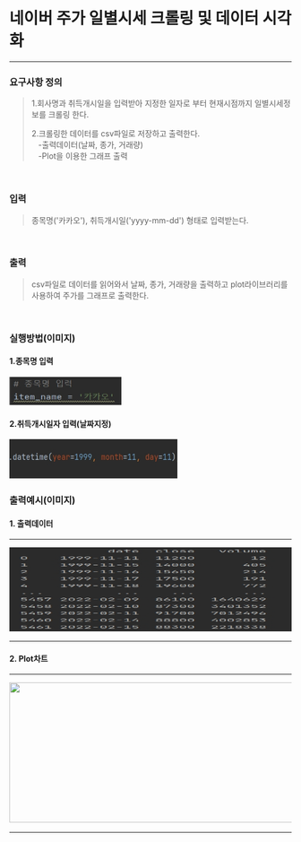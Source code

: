# 네이버 주가 일별시세 크롤링 및 데이터 시각화
___
### 요구사항 정의
>1.회사명과 취득개시일을 입력받아 지정한 일자로 부터 현재시점까지 일별시세정보를 크롤링 한다.<br>
> 
>2.크롤링한 데이터를 csv파일로 저장하고 출력한다.<br>
&nbsp;&nbsp;&nbsp;-출력데이터(날짜, 종가, 거래량)<br>
&nbsp;&nbsp;&nbsp;-Plot을 이용한 그래프 출력
<br>


### 입력
>종목명('카카오'), 취득개시일('yyyy-mm-dd') 형태로 입력받는다.

<br>

### 출력
>csv파일로 데이터를 읽어와서 날짜, 종가, 거래량을 출력하고 plot라이브러리를 사용하여 주가를 그래프로 출력한다.

<br>

### 실행방법(이미지)
#### 1.종목명 입력

<img src="입력(종목명).jpg" width="200" height="50"/>

#### 2.취득개시일자 입력(날짜지정)

<img src="입력(날짜지정).jpg" width="300" height="70"/>

<br>

### 출력예시(이미지)
#### 1. 출력데이터

---

<img src="데이터출력값.jpg" width="800" height="150"/>

----
#### 2. Plot차트

---
<img src="plot그래프.jpg" width="800" height="250"/>

---
